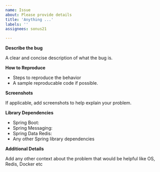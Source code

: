 ```yaml
---
name: Issue
about: Please provide details
title: 'Anything ...'
labels: ''
assignees: sonus21

---
```


**Describe the bug**

A clear and concise description of what the bug is.

**How to Reproduce**

* Steps to reproduce the behavior
* A sample reproducable code if possible.

**Screenshots**

If applicable, add screenshots to help explain your problem.

**Library Dependencies**
 - Spring Boot: 
 - Spring Messaging:
 - Spring Data Redis: 
 - Any other Spring library dependencies



**Additional Details**

Add any other context about the problem that would be helpful like OS, Redis, Docker etc

